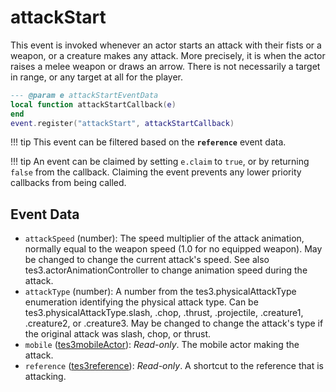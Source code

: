 # attackStart

This event is invoked whenever an actor starts an attack with their fists or a weapon, or a creature makes any attack. More precisely, it is when the actor raises a melee weapon or draws an arrow. There is not necessarily a target in range, or any target at all for the player.

```lua
--- @param e attackStartEventData
local function attackStartCallback(e)
end
event.register("attackStart", attackStartCallback)
```

!!! tip
	This event can be filtered based on the **`reference`** event data.

!!! tip
	An event can be claimed by setting `e.claim` to `true`, or by returning `false` from the callback. Claiming the event prevents any lower priority callbacks from being called.

## Event Data

* `attackSpeed` (number): The speed multiplier of the attack animation, normally equal to the weapon speed (1.0 for no equipped weapon). May be changed to change the current attack's speed. See also tes3.actorAnimationController to change animation speed during the attack.
* `attackType` (number): A number from the tes3.physicalAttackType enumeration identifying the physical attack type. Can be tes3.physicalAttackType.slash, .chop, .thrust, .projectile, .creature1, .creature2, or .creature3. May be changed to change the attack's type if the original attack was slash, chop, or thrust.
* `mobile` ([tes3mobileActor](../../types/tes3mobileActor)): *Read-only*. The mobile actor making the attack.
* `reference` ([tes3reference](../../types/tes3reference)): *Read-only*. A shortcut to the reference that is attacking.


